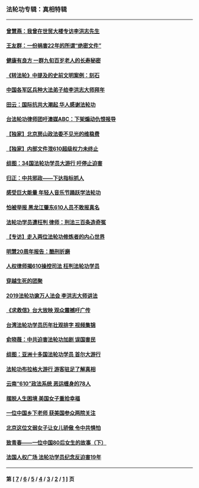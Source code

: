 ### 法轮功专辑：真相特辑
---
#### [曾慧燕：我曾在世贸大楼专访李洪志先生](../../pages/nf4389/n12898729.md?06170430) 
#### [王友群：一份祸害22年的所谓“绝密文件”](../../pages/nf4389/n12871750.md?06170430) 
#### [健康有良方 一群九旬百岁老人的长寿秘密](../../pages/nf4389/n12847475.md?06170430) 
#### [《转法轮》中提及的史前文明案例：刻石](../../pages/nf4389/n12758577.md?06170430) 
#### [中国各军区兵种大法弟子给李洪志大师拜年](../../pages/nf4389/n12750047.md?06170430) 
#### [田云：国际抗共大潮起 华人感谢法轮功](../../pages/nf4389/n12357708.md?06170430) 
#### [台法轮功律师团吁澳媒ABC：下架煽动仇恨报导](../../pages/nf4389/n12279917.md?06170430) 
#### [【独家】北京房山政法委不见光的维稳费](../../pages/nf4389/n12031979.md?06170430) 
#### [【独家】内部文件泄610超级权力未终止](../../pages/nf4389/n12023895.md?06170430) 
#### [组图：34国法轮功学员大游行 吁停止迫害](../../pages/nf4389/n11492658.md?06170430) 
#### [归正：中共邪政——下达指标抓人](../../pages/nf4389/n11474770.md?06170430) 
#### [感受巨大能量 年轻人音乐节踊跃学法轮功](../../pages/nf4389/n11441981.md?06170430) 
#### [怕被举报 黑龙江肇东610人员不敢报真名](../../pages/nf4389/n11436499.md?06170430) 
#### [法轮功学员遭枉判 律师：刑法三百条造奇冤](../../pages/nf4389/n11433943.md?06170430) 
#### [【专访】走入两位法轮功修炼者的内心世界](../../pages/nf4389/n11415623.md?06170430) 
#### [明慧20周年报告：酷刑折磨](../../pages/nf4389/n11387954.md?06170430) 
#### [人权律师揭610操控司法 枉判法轮功学员](../../pages/nf4389/n11313370.md?06170430) 
#### [穿越生死的团聚](../../pages/nf4389/n11258922.md?06170430) 
#### [2019法轮功逾万人法会 李洪志大师讲法](../../pages/nf4389/n11265303.md?06170430) 
#### [《求救信》台大放映 观众震撼吁广传](../../pages/nf4389/n10922251.md?06170430) 
#### [台湾法轮功学员历年壮观排字 视频集锦](../../pages/nf4389/n10878789.md?06170430) 
#### [俞晓薇：中共迫害法轮功加剧 误国害民](../../pages/nf4389/n10859260.md?06170430) 
#### [组图：亚洲十多国法轮功学员 首尔大游行](../../pages/nf4389/n10781149.md?06170430) 
#### [法轮功布拉格大游行 游客驻足了解真相](../../pages/nf4389/n10749360.md?06170430) 
#### [云南“610”政法系统 恶运缠身的78人](../../pages/nf4389/n10747534.md?06170430) 
#### [摆脱人生困境 美国女子重拾幸福](../../pages/nf4389/n10688678.md?06170430) 
#### [一位中国乡下老师 获美国参众两院关注](../../pages/nf4389/n10683927.md?06170430) 
#### [北京这位文弱女子让女儿骄傲 令中共惧怕](../../pages/nf4389/n10668341.md?06170430) 
#### [致青春——一位中国80后女生的故事（下）](../../pages/nf4389/n10642721.md?06170430) 
#### [法国人权广场 法轮功学员纪念反迫害19年](../../pages/nf4389/n10586601.md?06170430) 

---
#### 第 [ [7](./7.md?06170430) / [6](./6.md?06170430) / [5](./5.md?06170430) / [4](./4.md?06170430) / [3](./3.md?06170430) / [2](./2.md?06170430) / [1](./1.md?06170430) ] 页
